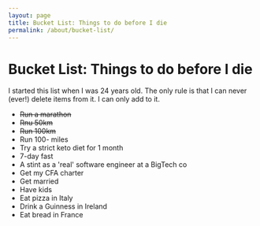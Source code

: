 ```yaml
---
layout: page
title: Bucket List: Things to do before I die
permalink: /about/bucket-list/
---
```


# Bucket List: Things to do before I die

<p>I started this list when I was 24 years old. The only rule is that I can never (ever!) delete items from it. I can only add to it.</p>

<ul>
	<li><strike>Run a marathon</strike></li>
	<li><strike>Rnu 50km</strike></li>
	<li><strike>Run 100km</strike></li>
	<li>Run 100- miles</li>
	<li>Try a strict keto diet for 1 month</li>
	<li>7-day fast</li>
	<li>A stint as a 'real' software engineer at a BigTech co</li>
	<li>Get my CFA charter</li>
	<li>Get married</li>
	<li>Have kids</li>
	<li>Eat pizza in Italy</li>
	<li>Drink a Guinness in Ireland</li>
	<li>Eat bread in France</li>
</ul>
